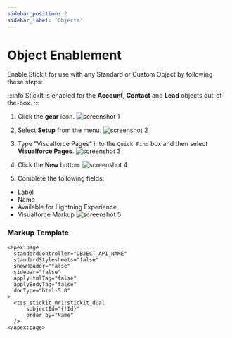 ```yaml
---
sidebar_position: 2
sidebar_label: 'Objects'
---
```


# Object Enablement

Enable StickIt for use with any Standard or Custom Object by following these steps:

:::info
StickIt is enabled for the **Account**, **Contact** and **Lead** objects out-of-the-box.
:::

1. Click the **gear** icon.
![screenshot 1](/img/home.png)

1. Select **Setup** from the menu.
![screenshot 2](/img/gear_menu.png)

1. Type "Visualforce Pages" into the `Quick Find` box and then select **Visualforce Pages**.
![screenshot 3](/img/quick_find_visualforce_pages.png)

1. Click the **New** button.
![screenshot 4](/img/visualforce_pages_home.png)

1. Complete the following fields:
  - Label
  - Name
  - Available for Lightning Experience
  - Visualforce Markup
![screenshot 5](/img/visualforce_page_object.png)

### Markup Template

```
<apex:page
  standardController="OBJECT_API_NAME" 
  standardStylesheets="false" 
  showHeader="false" 
  sidebar="false" 
  applyHtmlTag="false" 
  applyBodyTag="false" 
  docType="html-5.0"
>
  <tss_stickit_mr1:stickit_dual 
      sobjectId="{!Id}" 
      order_by="Name"
  />
</apex:page>
```
